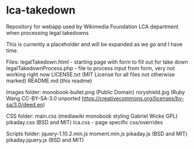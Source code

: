 lca-takedown
============

Repository for webapp used by Wikimedia Foundation LCA department when processing legal takedowns

This is currently a placeholder and will be expanded as we go and I have time.

Files:
legalTakedown.html - starting page with form to fill out for take down
legalTakedownProcess.php - file to process input from form, very not working right now
LICENSE.txt (MIT License for all files not otherwise marked)
README.md (this readme)

Images folder:
monobook-bullet.png (Public Domain)
roryshield.jpg (Ruby Wang CC-BY-SA-3.0 unported https://creativecommons.org/licenses/by-sa/3.0/deed.en)

CSS folder:
main.css (mediawiki monobook styling Gabriel Wicke GPL)
pikaday.css (BSD and MIT)
lca.css - page specific css/overrides

Scripts folder:
jquery-1.10.2.min.js
moment.min.js
pikaday.js (BSD and MIT)
pikaday.jquery.js (BSD and MIT)
